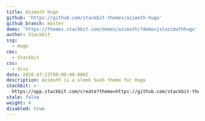 ```yaml
---
title: Azimuth Hugo
github: 'https://github.com/stackbit-themes/azimuth-hugo'
github_branch: master
demo: 'https://themes.stackbit.com/demos/azimuth/?demo=jstazimuthhugo'
author: Stackbit
ssg:
  - Hugo
cms:
  - Stackbit
css:
  - Scss
date: 2020-07-23T00:00:00.000Z
description: Azimuth is a sleek SaaS theme for Hugo
stackbit: >-
  https://app.stackbit.com/create?theme=https://github.com/stackbit-themes/azimuth-hugo
stale: false
weight: 4
disabled: true
---
```

